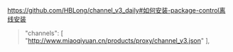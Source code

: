 https://github.com/HBLong/channel_v3_daily#如何安装-package-control离线安装

> "channels": [
    "http://www.miaoqiyuan.cn/products/proxy/channel_v3.json"
],


<!--stackedit_data:
eyJoaXN0b3J5IjpbMTIwMzEzMzM5Niw2Mjk2ODk4MjMsNzMwOT
k4MTE2XX0=
-->